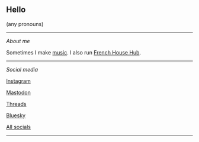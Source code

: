## Hello

(any pronouns)

----

_About me_

Sometimes I make [music](https://linktr.ee/nintendult).
I also run [French House Hub](https://www.frenchhousehub.xyz/).

----

_Social media_

[Instagram](https://www.instagram.com/nintendult)

<a rel="me" href="https://mastodon.social/@Nintendult">Mastodon</a>

<a rel="me" href="https://www.threads.net/@nintendult">Threads</a>

[Bluesky](https://bsky.app/profile/nintendult.xyz)

[All socials](/social-media)

----
